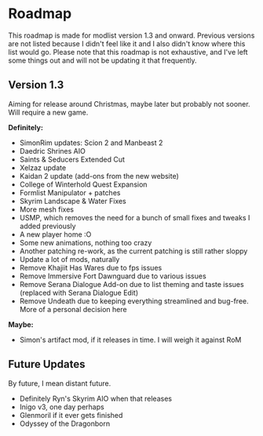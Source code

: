 # Roadmap
This roadmap is made for modlist version 1.3 and onward. Previous versions are not listed because I didn't feel like it and I also didn't know where this list would go. Please note that this roadmap is not exhaustive, and I've left some things out and will not be updating it that frequently.

## Version 1.3
Aiming for release around Christmas, maybe later but probably not sooner. Will require a new game.

**Definitely:**

- SimonRim updates: Scion 2 and Manbeast 2
- Daedric Shrines AIO
- Saints & Seducers Extended Cut
- Xelzaz update
- Kaidan 2 update (add-ons from the new website)
- College of Winterhold Quest Expansion
- Formlist Manipulator + patches
- Skyrim Landscape & Water Fixes
- More mesh fixes
- USMP, which removes the need for a bunch of small fixes and tweaks I added previously
- A new player home :O
- Some new animations, nothing too crazy
- Another patching re-work, as the current patching is still rather sloppy
- Update a lot of mods, naturally
- Remove Khajiit Has Wares due to fps issues
- Remove Immersive Fort Dawnguard due to various issues
- Remove Serana Dialogue Add-on due to list theming and taste issues (replaced with Serana Dialogue Edit)
- Remove Undeath due to keeping everything streamlined and bug-free. More of a personal decision here

**Maybe:**

- Simon's artifact mod, if it releases in time. I will weigh it against RoM


## Future Updates
By future, I mean distant future.

- Definitely Ryn's Skyrim AIO when that releases
- Inigo v3, one day perhaps
- Glenmoril if it ever gets finished
- Odyssey of the Dragonborn
